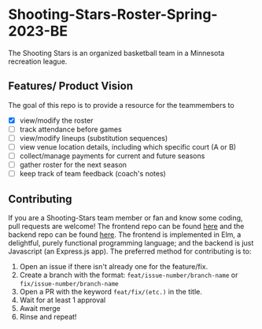 # Shooting-Stars-Roster-Spring-2023-BE

The Shooting Stars is an organized basketball team in a Minnesota recreation league. 

## Features/ Product Vision

The goal of this repo is to provide a resource for the teammembers to 

- [x] view/modify the roster 
- [ ] track attendance before games
- [ ] view/modify lineups (substitution sequences)
- [ ] view venue location details, including which specific court (A or B)
- [ ] collect/manage payments for current and future seasons
- [ ] gather roster for the next season
- [ ] keep track of team feedback (coach's notes)

## Contributing

If you are a Shooting-Stars team member or fan and know some coding, pull requests are welcome! The frontend repo can be found 
[here](https://github.com/MosesSupposes/Shooting-Stars-Roster-Spring-2023-FE/new/root?readme=1) and the backend repo can be found
[here](https://github.com/MosesSupposes/Shooting-Stars-Roster-Spring-2023-BE). The frontend is implemented in Elm, a delightful, purely 
functional programming language; and the backend is just Javascript (an Express.js app). The preferred method for contributing 
is to:

1. Open an issue if there isn't already one for the feature/fix.
1. Create a branch with the format: `feat/issue-number/branch-name` or `fix/issue-number/branch-name`
1. Open a PR with the keyword `feat/fix/(etc.)` in the title.
1. Wait for at least 1 approval
1. Await merge
1. Rinse and repeat! 

